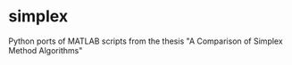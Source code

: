 # simplex
Python ports of MATLAB scripts from the thesis "A Comparison of Simplex Method Algorithms"
